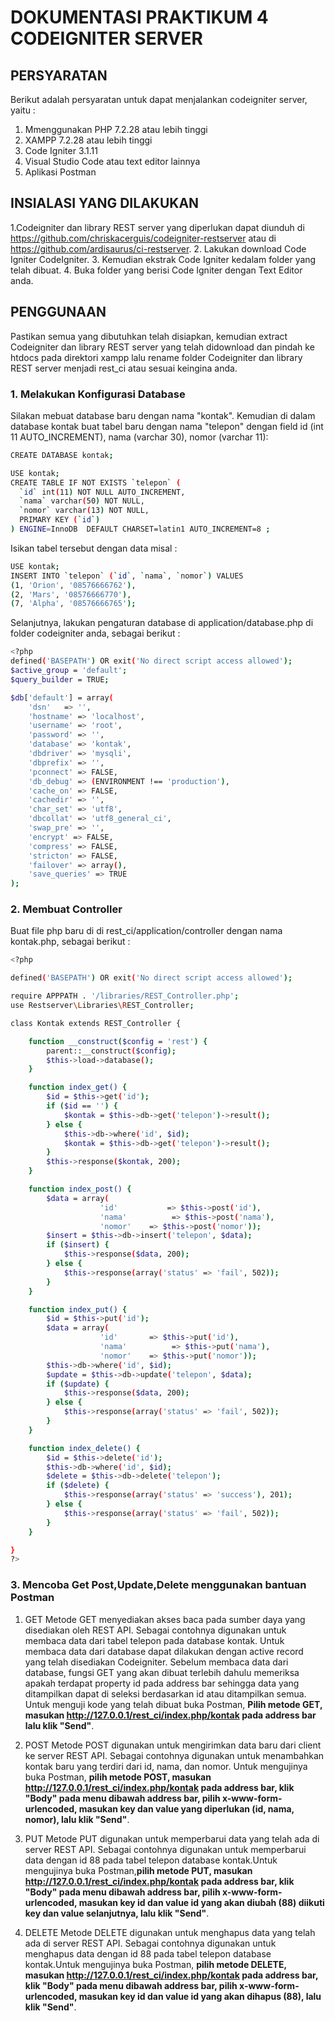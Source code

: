 # DOKUMENTASI PRAKTIKUM 4 CODEIGNITER SERVER

## PERSYARATAN
Berikut adalah persyaratan untuk dapat menjalankan codeigniter server, yaitu :
1. Mmenggunakan PHP 7.2.28 atau lebih tinggi
2. XAMPP 7.2.28 atau lebih tinggi
3. Code Igniter 3.1.11
4. Visual Studio Code atau text editor lainnya
5. Aplikasi Postman

## INSIALASI YANG DILAKUKAN 
1.Codeigniter dan library REST server yang diperlukan dapat diunduh di https://github.com/chriskacerguis/codeigniter-restserver      atau di https://github.com/ardisaurus/ci-restserver.
2. Lakukan download Code Igniter CodeIgniter.
3. Kemudian ekstrak Code Igniter kedalam folder yang telah dibuat.
4. Buka folder yang berisi Code Igniter dengan Text Editor anda.

## PENGGUNAAN
Pastikan semua yang dibutuhkan telah disiapkan, kemudian extract Codeigniter dan library REST server yang telah didownload dan pindah ke htdocs pada direktori xampp lalu rename folder Codeigniter dan library REST server menjadi rest_ci atau sesuai keingina anda.

### 1. Melakukan Konfigurasi Database

Silakan mebuat database baru dengan nama "kontak". Kemudian di dalam database kontak buat tabel baru dengan nama "telepon" dengan field id (int 11 AUTO_INCREMENT), nama (varchar 30), nomor (varchar 11):

``` bash
CREATE DATABASE kontak;
```
``` bash
USE kontak;
CREATE TABLE IF NOT EXISTS `telepon` (
  `id` int(11) NOT NULL AUTO_INCREMENT,
  `nama` varchar(50) NOT NULL,
  `nomor` varchar(13) NOT NULL,
  PRIMARY KEY (`id`)
) ENGINE=InnoDB  DEFAULT CHARSET=latin1 AUTO_INCREMENT=8 ;
```
Isikan tabel tersebut dengan data misal :

``` bash
USE kontak;
INSERT INTO `telepon` (`id`, `nama`, `nomor`) VALUES
(1, 'Orion', '08576666762'),
(2, 'Mars', '08576666770'),
(7, 'Alpha', '08576666765');
```
Selanjutnya, lakukan pengaturan database di application/database.php di folder codeigniter anda, sebagai berikut :

``` bash
<?php
defined('BASEPATH') OR exit('No direct script access allowed');
$active_group = 'default';
$query_builder = TRUE;

$db['default'] = array(
    'dsn'   => '',
    'hostname' => 'localhost',
    'username' => 'root',
    'password' => '',
    'database' => 'kontak',
    'dbdriver' => 'mysqli',
    'dbprefix' => '',
    'pconnect' => FALSE,
    'db_debug' => (ENVIRONMENT !== 'production'),
    'cache_on' => FALSE,
    'cachedir' => '',
    'char_set' => 'utf8',
    'dbcollat' => 'utf8_general_ci',
    'swap_pre' => '',
    'encrypt' => FALSE,
    'compress' => FALSE,
    'stricton' => FALSE,
    'failover' => array(),
    'save_queries' => TRUE
);
```

### 2. Membuat Controller
Buat file php baru di di rest_ci/application/controller dengan nama kontak.php, sebagai berikut :
```bash
<?php

defined('BASEPATH') OR exit('No direct script access allowed');

require APPPATH . '/libraries/REST_Controller.php';
use Restserver\Libraries\REST_Controller;

class Kontak extends REST_Controller {

    function __construct($config = 'rest') {
        parent::__construct($config);
        $this->load->database();
    }

    function index_get() {
        $id = $this->get('id');
        if ($id == '') {
            $kontak = $this->db->get('telepon')->result();
        } else {
            $this->db->where('id', $id);
            $kontak = $this->db->get('telepon')->result();
        }
        $this->response($kontak, 200);
    }

    function index_post() {
        $data = array(
                    'id'           => $this->post('id'),
                    'nama'          => $this->post('nama'),
                    'nomor'    => $this->post('nomor'));
        $insert = $this->db->insert('telepon', $data);
        if ($insert) {
            $this->response($data, 200);
        } else {
            $this->response(array('status' => 'fail', 502));
        }
    }

    function index_put() {
        $id = $this->put('id');
        $data = array(
                    'id'       => $this->put('id'),
                    'nama'          => $this->put('nama'),
                    'nomor'    => $this->put('nomor'));
        $this->db->where('id', $id);
        $update = $this->db->update('telepon', $data);
        if ($update) {
            $this->response($data, 200);
        } else {
            $this->response(array('status' => 'fail', 502));
        }
    }

    function index_delete() {
        $id = $this->delete('id');
        $this->db->where('id', $id);
        $delete = $this->db->delete('telepon');
        if ($delete) {
            $this->response(array('status' => 'success'), 201);
        } else {
            $this->response(array('status' => 'fail', 502));
        }
    }

}
?>
```
### 3. Mencoba Get Post,Update,Delete menggunakan bantuan Postman
 
 1. GET 
    Metode GET menyediakan akses baca pada sumber daya yang disediakan oleh REST API. Sebagai contohnya digunakan untuk membaca data dari tabel telepon pada database kontak. Untuk membaca data dari database dapat dilakukan dengan active record yang telah disediakan Codeigniter. Sebelum membaca data dari database, fungsi GET yang akan dibuat terlebih dahulu memeriksa apakah terdapat property id pada address bar sehingga data yang ditampilkan dapat di seleksi berdasarkan id atau ditampilkan semua.
    Untuk menguji kode yang telah dibuat buka Postman, **Pilih metode GET, masukan http://127.0.0.1/rest_ci/index.php/kontak pada address bar lalu klik "Send"**.
    
 2. POST
    Metode POST digunakan untuk mengirimkan data baru dari client ke server REST API. Sebagai contohnya digunakan untuk menambahkan   kontak baru yang terdiri dari id, nama, dan nomor.
 Untuk mengujinya buka Postman, **pilih metode POST, masukan http://127.0.0.1/rest_ci/index.php/kontak pada address bar, klik "Body" pada menu dibawah address bar, pilih x-www-form-urlencoded, masukan key dan value yang diperlukan (id, nama, nomor), lalu klik "Send"**.

3. PUT
    Metode PUT digunakan untuk memperbarui data yang telah ada di server REST API. Sebagai contohnya digunakan untuk memperbarui data dengan id 88 pada tabel telepon database kontak.Untuk mengujinya buka Postman,**pilih metode PUT, masukan http://127.0.0.1/rest_ci/index.php/kontak pada address bar, klik "Body" pada menu dibawah address bar, pilih x-www-form-urlencoded, masukan key id dan value id yang akan diubah (88) diikuti key dan value selanjutnya, lalu klik "Send"**.
    
4. DELETE
    Metode DELETE digunakan untuk menghapus data yang telah ada di server REST API. Sebagai contohnya digunakan untuk menghapus data dengan id 88 pada tabel telepon database kontak.Untuk mengujinya buka Postman, **pilih metode DELETE, masukan http://127.0.0.1/rest_ci/index.php/kontak pada address bar, klik "Body" pada menu dibawah address bar, pilih x-www-form-urlencoded, masukan key id dan value id yang akan dihapus (88), lalu klik "Send"**.


  
    
    










